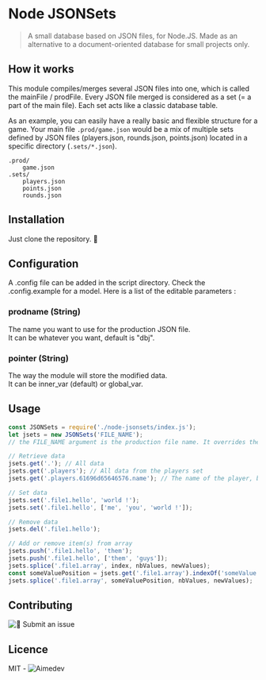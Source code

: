 # Node JSONSets

> A small database based on JSON files, for Node.JS.
> Made as an alternative to a document-oriented database for small projects only.

## How it works

This module compiles/merges several JSON files into one, which is called the mainFile / prodFile. Every JSON file merged is considered as a set (= a part of the main file). Each set acts like a classic database table.  

As an example, you can easily have a really basic and flexible structure for a game. Your main file `.prod/game.json` would be a mix of multiple sets defined by JSON files (players.json, rounds.json, points.json) located in a specific directory (`.sets/*.json`).
```
.prod/
    game.json
.sets/
    players.json
    points.json
    rounds.json
```

## Installation

Just clone the repository. 📄

## Configuration

A .config file can be added in the script directory. Check the .config.example for a model.
Here is a list of the editable parameters :  

### prodname (String)
The name you want to use for the production JSON file.  
It can be whatever you want, default is "dbj".
### pointer (String)
The way the module will store the modified data.  
It can be inner_var (default) or global_var.

## Usage

```js
const JSONSets = require('./node-jsonsets/index.js');
let jsets = new JSONSets('FILE_NAME');
// the FILE_NAME argument is the production file name. It overrides the name defined in the config file.
```

```js
// Retrieve data
jsets.get('.'); // All data
jsets.get('.players'); // All data from the players set
jsets.get('.players.61696d65646576.name'); // The name of the player, by ID, from the players set
```

```js
// Set data
jsets.set('.file1.hello', 'world !');
jsets.set('.file1.hello', ['me', 'you', 'world !']);

// Remove data
jsets.del('.file1.hello');

// Add or remove item(s) from array 
jsets.push('.file1.hello', 'them');
jsets.push('.file1.hello', ['them', 'guys']);
jsets.splice('.file1.array', index, nbValues, newValues);
const someValuePosition = jsets.get('.file1.array').indexOf('someValue');
jsets.splice('.file1.array', someValuePosition, nbValues, newValues);
```

## Contributing

![🎫 Submit an issue](https://gitlab.com/aimedev/node-jsonsets/-/issues)

## Licence

MIT - ![Aimedev](https://gitlab.com/aimedev)